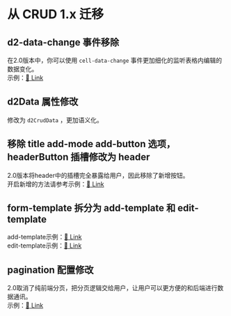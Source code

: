 # 从 CRUD 1.x 迁移

## d2-data-change 事件移除
在2.0版本中，你可以使用 `cell-data-change` 事件更加细化的监听表格内编辑的数据变化。   
示例：[:link: Link](https://d2admin.fairyever.com/#/demo/d2-crud/demo23)

## d2Data 属性修改
修改为 `d2CrudData` ，更加语义化。

## 移除 title add-mode add-button 选项，headerButton 插槽修改为 header
2.0版本将header中的插槽完全暴露给用户，因此移除了新增按钮。   
开启新增的方法请参考示例：[:link: Link](https://d2admin.fairyever.com/#/demo/d2-crud/demo16)

## form-template 拆分为 add-template 和 edit-template
add-template示例：[:link: Link](https://d2admin.fairyever.com/#/demo/d2-crud/demo16)   
edit-template示例：[:link: Link](https://d2admin.fairyever.com/#/demo/d2-crud/demo17) 

## pagination 配置修改
2.0取消了纯前端分页，把分页逻辑交给用户，让用户可以更方便的和后端进行数据通讯。   
示例：[:link: Link](https://d2admin.fairyever.com/#/demo/d2-crud/demo29)